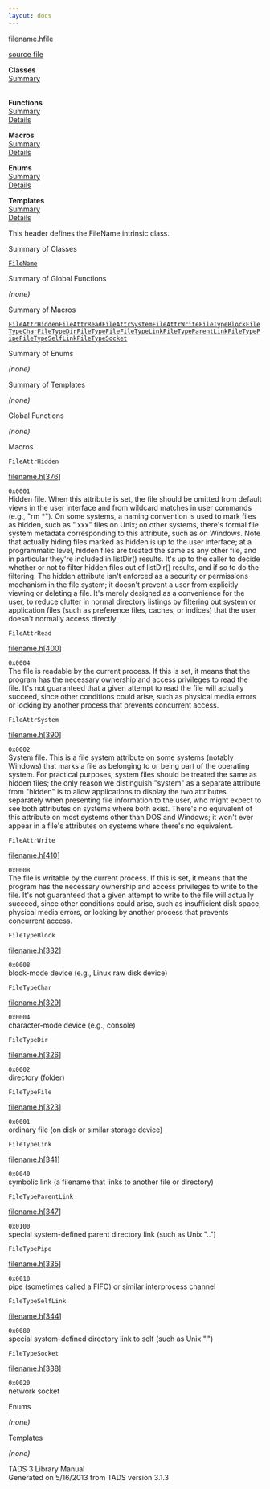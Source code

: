 ```yaml
---
layout: docs
---
```

<span class="title">filename.h</span><span class="type">file</span>

[source file](../source/filename.h.html)

**Classes**  
[Summary](#_ClassSummary_)  
 

**Functions**  
[Summary](#_FunctionSummary_)  
[Details](#_Functions_)

**Macros**  
[Summary](#_MacroSummary_)  
[Details](#_Macros_)

**Enums**  
[Summary](#_EnumSummary_)  
[Details](#_Enums_)

**Templates**  
[Summary](#_TemplateSummary_)  
[Details](#_Templates_)



This header defines the FileName intrinsic class.



<span id="_ClassSummary_"></span>



<span class="hdln">Summary of Classes</span>  



[`FileName`](../object/FileName.html)
<span id="FunctionSummary_"></span>



<span class="hdln">Summary of Global Functions</span>  



*(none)* <span id="_MacroSummary_"></span>



<span class="hdln">Summary of Macros</span>  



[`FileAttrHidden`](#FileAttrHidden)[`FileAttrRead`](#FileAttrRead)[`FileAttrSystem`](#FileAttrSystem)[`FileAttrWrite`](#FileAttrWrite)[`FileTypeBlock`](#FileTypeBlock)[`FileTypeChar`](#FileTypeChar)[`FileTypeDir`](#FileTypeDir)[`FileTypeFile`](#FileTypeFile)[`FileTypeLink`](#FileTypeLink)[`FileTypeParentLink`](#FileTypeParentLink)[`FileTypePipe`](#FileTypePipe)[`FileTypeSelfLink`](#FileTypeSelfLink)[`FileTypeSocket`](#FileTypeSocket)

<span id="_EnumSummary_"></span>



<span class="hdln">Summary of Enums</span>  



*(none)* <span id="_TemplateSummary_"></span>



<span class="hdln">Summary of Templates</span>  



*(none)* <span id="_Functions_"></span>



<span class="hdln">Global Functions</span>  



*(none)* <span id="_Macros_"></span>



<span class="hdln">Macros</span>  



<span id="FileAttrHidden"></span>

`FileAttrHidden`

[filename.h](../file/filename.h.html)\[[376](../source/filename.h.html#376)\]



`0x0001`  
Hidden file. When this attribute is set, the file should be omitted from
default views in the user interface and from wildcard matches in user
commands (e.g., "rm \*"). On some systems, a naming convention is used
to mark files as hidden, such as ".xxx" files on Unix; on other systems,
there's formal file system metadata corresponding to this attribute,
such as on Windows. Note that actually hiding files marked as hidden is
up to the user interface; at a programmatic level, hidden files are
treated the same as any other file, and in particular they're included
in listDir() results. It's up to the caller to decide whether or not to
filter hidden files out of listDir() results, and if so to do the
filtering. The hidden attribute isn't enforced as a security or
permissions mechanism in the file system; it doesn't prevent a user from
explicitly viewing or deleting a file. It's merely designed as a
convenience for the user, to reduce clutter in normal directory listings
by filtering out system or application files (such as preference files,
caches, or indices) that the user doesn't normally access directly.



<span id="FileAttrRead"></span>

`FileAttrRead`

[filename.h](../file/filename.h.html)\[[400](../source/filename.h.html#400)\]



`0x0004`  
The file is readable by the current process. If this is set, it means
that the program has the necessary ownership and access privileges to
read the file. It's not guaranteed that a given attempt to read the file
will actually succeed, since other conditions could arise, such as
physical media errors or locking by another process that prevents
concurrent access.



<span id="FileAttrSystem"></span>

`FileAttrSystem`

[filename.h](../file/filename.h.html)\[[390](../source/filename.h.html#390)\]



`0x0002`  
System file. This is a file system attribute on some systems (notably
Windows) that marks a file as belonging to or being part of the
operating system. For practical purposes, system files should be treated
the same as hidden files; the only reason we distinguish "system" as a
separate attribute from "hidden" is to allow applications to display the
two attributes separately when presenting file information to the user,
who might expect to see both attributes on systems where both exist.
There's no equivalent of this attribute on most systems other than DOS
and Windows; it won't ever appear in a file's attributes on systems
where there's no equivalent.



<span id="FileAttrWrite"></span>

`FileAttrWrite`

[filename.h](../file/filename.h.html)\[[410](../source/filename.h.html#410)\]



`0x0008`  
The file is writable by the current process. If this is set, it means
that the program has the necessary ownership and access privileges to
write to the file. It's not guaranteed that a given attempt to write to
the file will actually succeed, since other conditions could arise, such
as insufficient disk space, physical media errors, or locking by another
process that prevents concurrent access.



<span id="FileTypeBlock"></span>

`FileTypeBlock`

[filename.h](../file/filename.h.html)\[[332](../source/filename.h.html#332)\]



`0x0008`  
block-mode device (e.g., Linux raw disk device)



<span id="FileTypeChar"></span>

`FileTypeChar`

[filename.h](../file/filename.h.html)\[[329](../source/filename.h.html#329)\]



`0x0004`  
character-mode device (e.g., console)



<span id="FileTypeDir"></span>

`FileTypeDir`

[filename.h](../file/filename.h.html)\[[326](../source/filename.h.html#326)\]



`0x0002`  
directory (folder)



<span id="FileTypeFile"></span>

`FileTypeFile`

[filename.h](../file/filename.h.html)\[[323](../source/filename.h.html#323)\]



`0x0001`  
ordinary file (on disk or similar storage device)



<span id="FileTypeLink"></span>

`FileTypeLink`

[filename.h](../file/filename.h.html)\[[341](../source/filename.h.html#341)\]



`0x0040`  
symbolic link (a filename that links to another file or directory)



<span id="FileTypeParentLink"></span>

`FileTypeParentLink`

[filename.h](../file/filename.h.html)\[[347](../source/filename.h.html#347)\]



`0x0100`  
special system-defined parent directory link (such as Unix "..")



<span id="FileTypePipe"></span>

`FileTypePipe`

[filename.h](../file/filename.h.html)\[[335](../source/filename.h.html#335)\]



`0x0010`  
pipe (sometimes called a FIFO) or similar interprocess channel



<span id="FileTypeSelfLink"></span>

`FileTypeSelfLink`

[filename.h](../file/filename.h.html)\[[344](../source/filename.h.html#344)\]



`0x0080`  
special system-defined directory link to self (such as Unix ".")



<span id="FileTypeSocket"></span>

`FileTypeSocket`

[filename.h](../file/filename.h.html)\[[338](../source/filename.h.html#338)\]



`0x0020`  
network socket



<span id="_Enums_"></span>



<span class="hdln">Enums</span>  



*(none)* <span id="_Templates_"></span>



<span class="hdln">Templates</span>  



*(none)*



TADS 3 Library Manual  
Generated on 5/16/2013 from TADS version 3.1.3


